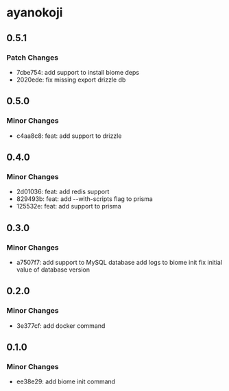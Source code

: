 # ayanokoji

## 0.5.1

### Patch Changes

- 7cbe754: add support to install biome deps
- 2020ede: fix missing export drizzle db

## 0.5.0

### Minor Changes

- c4aa8c8: feat: add support to drizzle

## 0.4.0

### Minor Changes

- 2d01036: feat: add redis support
- 829493b: feat: add --with-scripts flag to prisma
- 125532e: feat: add support to prisma

## 0.3.0

### Minor Changes

- a7507f7: add support to MySQL database
  add logs to biome init
  fix initial value of database version

## 0.2.0

### Minor Changes

- 3e377cf: add docker command

## 0.1.0

### Minor Changes

- ee38e29: add biome init command
